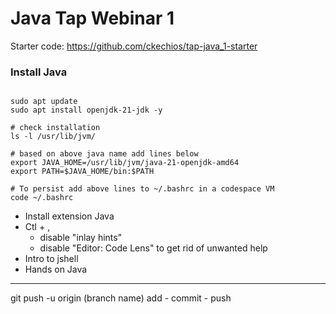 # Java Tap Webinar 1

Starter code: https://github.com/ckechios/tap-java_1-starter

### Install Java

```

sudo apt update
sudo apt install openjdk-21-jdk -y

# check installation
ls -l /usr/lib/jvm/

# based on above java name add lines below
export JAVA_HOME=/usr/lib/jvm/java-21-openjdk-amd64
export PATH=$JAVA_HOME/bin:$PATH

# To persist add above lines to ~/.bashrc in a codespace VM
code ~/.bashrc

```

- Install extension Java
- Ctl + , 
    - disable "inlay hints" 
    - disable "Editor: Code Lens" to get rid of unwanted help
- Intro to jshell
- Hands on Java

----------------------------------------------------
git push -u origin (branch name)
add - commit - push